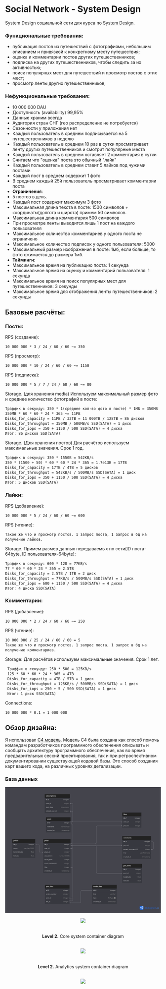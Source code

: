 # Social Network - System Design

System Design социальной сети для курса по [System Design](https://balun.courses/courses/system_design).


### Функциональные требования:
- публикация постов из путешествий с фотографиями, небольшим описанием и привязкой к конкретному месту путешествия;
- оценка и комментарии постов других путешественников;
- подписка на других путешественников, чтобы следить за их активностью;
- поиск популярных мест для путешествий и просмотр постов с этих мест;
- просмотр ленты других путешественников;


### Нефункциональные требования:
- 10 000 000 DAU
- Доступность (availability) 99,95%
- Данные храним всегда
- Аудитория стран СНГ (гео распределение не потребуется)
- Сезонности у приложения нет
- Каждый пользователь в среднем подписывается на 5 путешественников в неделю 
- Каждый пользователь в среднем 10 раз в сутки просматривает ленту других путешественников и смотрит популярные места
- Каждый пользователь в среднем оставляет 2 комментария в сутки
- Считаем что "оценка" поста это обычный "лайк"
- Каждый пользователь в среднем ставит 5 лайков под чужими постами
- Каждый пост в среднем содержит 1 фото
- В среднем каждый 25й пользователь просматривает комментарии поста
- <b>Ограничения</b>:
- 5 постов в день.
- Каждый пост содержит максимум 3 фото
- Максимальная длина текста в посте: 1500 символов + координаты(долгота и широта) примем 50 символов.
- Максимальная длина комментария 500 символов
- При просмотре ленты выводится лишь 1 пост на каждого пользователя
- Максимальное количество комментариев у одного поста не ограничено
- Максимальное количество подписок у одного пользователя: 5000
- Максимальный размер изображения в посте: 1мб, если больше, то фото сжимается до размера 1мб.
- <b>Тайминги</b>:
- Максимальное время на публикацию поста: 1 секунда
- Максимальное время на оценку и комментарий пользователя: 1 секунда
- Максимальное время на поиск популярных мест для путешественников: 3 секунды
- Максимальное время для отображения ленты путешественников: 2 секунды

## Базовые расчёты:

### Посты:
RPS (создание):

    10 000 000 * 3 / 24 / 60 / 60 ~= 350

RPS (просмотр):

    10 000 000 * 10 / 24 / 60 / 60 ~= 1150


RPS (подписка):

    10 000 000 * 5 / 7 / 24 / 60 / 60 ~= 80

Storage. (для хранения media) Используем максимальный размер фото и среднее количество фотографий в посте:

    Траффик в секунду: 350 * 1(среднее кол-во фото в посте) * 1МБ = 350MB
    350MB * 60 * 60 * 24 * 365 ~= 11PB
    Disks_for_capacity = 11PB / 32TB = 11 000TB / 128TB = 86 дисков
    Disks_for_throughput = 350MB / 500MB/s SSD(SATA) = 1 диск
    Disks_for_iops = 350 + 1150 / 500 SSD(SATA) = 4 диска
    Итог: 86 дисков SSD(SATA)

Storage. (Для хранения постов) Для расчётов используем максимальные значения. Срок 1 год.

    Траффик в секунду: 350 * 1550B = 542KB/s
    350 * (1500 + 50) * 60 * 60 * 24 * 365 = 1.7e13B = 17TB
    Disks_for_capacity = 17TB / 4TB = 5 дисков
    Disks_for_throughput = 542KB/s / 500MB/s SSD(SATA) = 1 диск
    Disks_for_iops = 350 + 1150 / 500 SSD(SATA) = 4 диска
    Итог: 5 дисков SSD(SATA)


### Лайки:
RPS (добавление):

    10 000 000 * 5 / 24 / 60 / 60 ~= 600

RPS (чтение):
    
    Такое же что и просмотр постов. 1 запрос поста, 1 запрос в бд на получение лайков.

Storage. Примем размер данных передаваемых по сети(ID поста- 64byte, ID пользователя-64byte):

    Траффик в секунду: 600 * 128 = 77KB/s
    77 * 60 * 60 * 24 * 365 = 2.5TB
    Disks_for_capacity = 2.5TB / 1TB = 2 диск
    Disks_for_throughput = 77KB/s / 500MB/s SSD(SATA) = 1 диск
    Disks_for_iops = 600 + 1150 / 500 SSD(SATA) = 4 диска
    Итог: 4 диска SSD(SATA)

### Комментарии:
RPS (добавление):

    10 000 000 * 2 / 24 / 60 / 60 ~= 250

RPS (чтение):

    10 000 000 / 25 / 24 / 60 / 60 = 5
    Такое же что и просмотр постов. 1 запрос поста, 1 запрос в бд на получение комментариев.

Storage:
    Для расчётов используем максимальные значения. Срок 1 лет.

     Траффик в секунду: 250 * 500 = 125KB/s
     125 * 60 * 60 * 24 * 365 = 4TB
     Disks_for_capacity = 4TB / 5TB = 1 диск
     Disks_for_throughput = 125KB/s / 500MB/s SSD(SATA) = 1 диск
     Disks_for_iops = 250 + 5 / 500 SSD(SATA) = 1 диск
     Итог: 1 диск SSD(SATA)


Connections:
    
    10 000 000 * 0.1 = 1 000 000


## Обзор дизайна:
Я использовал [C4 модель](https://c4model.com/). Модель C4 была создана как способ
помочь командам разработчиков программного обеспечения описывать и сообщать архитектуру программного обеспечения, как во время предварительных сессий проектирования, так и при ретроспективном
документировании существующей кодовой базы. Это способ создания карт вашего кода,
на различных уровнях детализации.

### База данных
<p align="center">
  <img src="diagrams/database/database.png" />
</p>

<p align="center">
  <img src="images/diagrams/context.svg" />
</p>

<p align="center">
    </br><b>Level 2.</b> Core system container diagram</br></br>
</p> 

<p align="center">
  <img src="images/diagrams/containers/core_system.svg" />
</p>

<p align="center">
    </br><b>Level 2.</b> Analytics system container diagram</br></br>
</p> 

<p align="center">
  <img src="images/diagrams/containers/analytics_system.svg" />
</p>